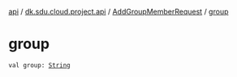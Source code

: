 [api](../../index.md) / [dk.sdu.cloud.project.api](../index.md) / [AddGroupMemberRequest](index.md) / [group](./group.md)

# group

`val group: `[`String`](https://kotlinlang.org/api/latest/jvm/stdlib/kotlin/-string/index.html)